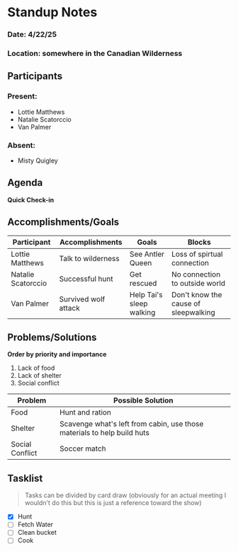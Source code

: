# Standup Notes

### Date: 4/22/25
### Location: somewhere in the Canadian Wilderness

## Participants

### Present:
- Lottie Matthews
- Natalie Scatorccio
- Van Palmer

### Absent:
- Misty Quigley

## Agenda
**Quick Check-in**

## Accomplishments/Goals

| Participant | Accomplishments | Goals | Blocks |
| --- | --- | --- | --- |
| Lottie Matthews | Talk to wilderness | See Antler Queen| Loss of spirtual connection |
| Natalie Scatorccio | Successful hunt | Get rescued| No connection to outside world |
| Van Palmer | Survived wolf attack| Help Tai's sleep walking| Don't know the cause of sleepwalking |

## Problems/Solutions
**Order by priority and importance**

1. Lack of food
2. Lack of shelter
3. Social conflict

|Problem | Possible Solution|
| --- | --- |
| Food | Hunt and ration|
| Shelter | Scavenge what's left from cabin, use those materials to help build huts|
| Social Conflict | Soccer match| 

## Tasklist

> Tasks can be divided by card draw (obviously for an actual meeting I wouldn't do this but this is just a reference toward the show)

- [x] Hunt
- [ ] Fetch Water
- [ ] Clean bucket
- [ ] Cook
